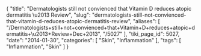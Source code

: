 {
    "title": "Dermatologists still not convienced that Vitamin D reduces atopic dermatitis \u2013 Review",
    "slug": "dermatologists-still-not-convienced-that-vitamin-d-reduces-atopic-dermatitis-review",
    "aliases": [
        "/Dermatologists+still+not+convienced+that+Vitamin+D+reduces+atopic+dermatitis+\u2013+Review+Dec+2013",
        "/5027"
    ],
    "tiki_page_id": 5027,
    "date": "2014-01-30",
    "categories": [
        "Skin",
        "Inflammation"
    ],
    "tags": [
        "Inflammation",
        "Skin"
    ]
}